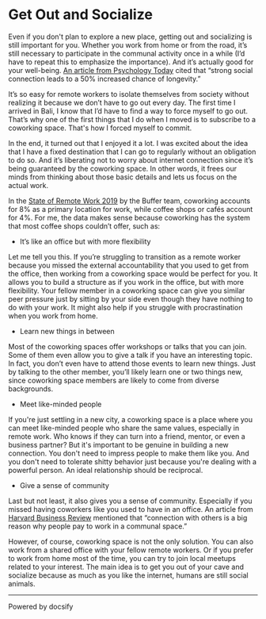 # Get Out and Socialize 

Even if you don't plan to explore a new place, getting out and socializing is still important for you. Whether you work from home or from the road, it’s still necessary to participate in the communal activity once in a while (I’d have to repeat this to emphasize the importance). And it’s actually good for your well-being. [An article from Psychology Today](http://www.plosmedicine.org/article/info:doi/10.1371/journal.pmed.1000316) cited that “strong social connection leads to a 50% increased chance of longevity.”

It’s so easy for remote workers to isolate themselves from society without realizing it because we don’t have to go out every day. The first time I arrived in Bali, I know that I’d have to find a way to force myself to go out. That’s why one of the first things that I do when I moved is to subscribe to a coworking space. That's how I forced myself to commit.

In the end, it turned out that I enjoyed it a lot. I was excited about the idea that I have a fixed destination that I can go to regularly without an obligation to do so. And it’s liberating not to worry about internet connection since it’s being guaranteed by the coworking space. In other words, it frees our minds from thinking about those basic details and lets us focus on the actual work. 

In the [State of Remote Work 2019](https://buffer.com/state-of-remote-work-2019) by the Buffer team, coworking accounts for 8% as a primary location for work, while coffee shops or cafés account for 4%. For me, the data makes sense because coworking has the system that most coffee shops couldn’t offer, such as: 

- It’s like an office but with more flexibility

Let me tell you this. If you’re struggling to transition as a remote worker because you missed the external accountability that you used to get from the office, then working from a coworking space would be perfect for you. It allows you to build a structure as if you work in the office, but with more flexibility. Your fellow member in a coworking space can give you similar peer pressure just by sitting by your side even though they have nothing to do with your work. It might also help if you struggle with procrastination when you work from home. 

- Learn new things in between

Most of the coworking spaces offer workshops or talks that you can join. Some of them even allow you to give a talk if you have an interesting topic. In fact, you don’t even have to attend those events to learn new things. Just by talking to the other member, you’ll likely learn one or two things new, since coworking space members are likely to come from diverse backgrounds. 

- Meet like-minded people

If you're just settling in a new city, a coworking space is a place where you can meet like-minded people who share the same values, especially in remote work. Who knows if they can turn into a friend, mentor, or even a business partner? But it's important to be genuine in building a new connection. You don't need to impress people to make them like you. And you don't need to tolerate shitty behavior just because you're dealing with a powerful person. An ideal relationship should be reciprocal.

- Give a sense of community

Last but not least, it also gives you a sense of community. Especially if you missed having coworkers like you used to have in an office. An article from [Harvard Business Review](https://hbr.org/2015/05/why-people-thrive-in-coworking-spaces) mentioned that “connection with others is a big reason why people pay to work in a communal space.”

However, of course, coworking space is not the only solution. You can also work from a shared office with your fellow remote workers. Or if you prefer to work from home most of the time, you can try to join local meetups related to your interest. The main idea is to get you out of your cave and socialize because as much as you like the internet, humans are still social animals. 

----

<a href="https://docsify.js.org" target="_blank" style="color: inherit; font-weight: normal; text-decoration: none;">Powered by docsify</a>